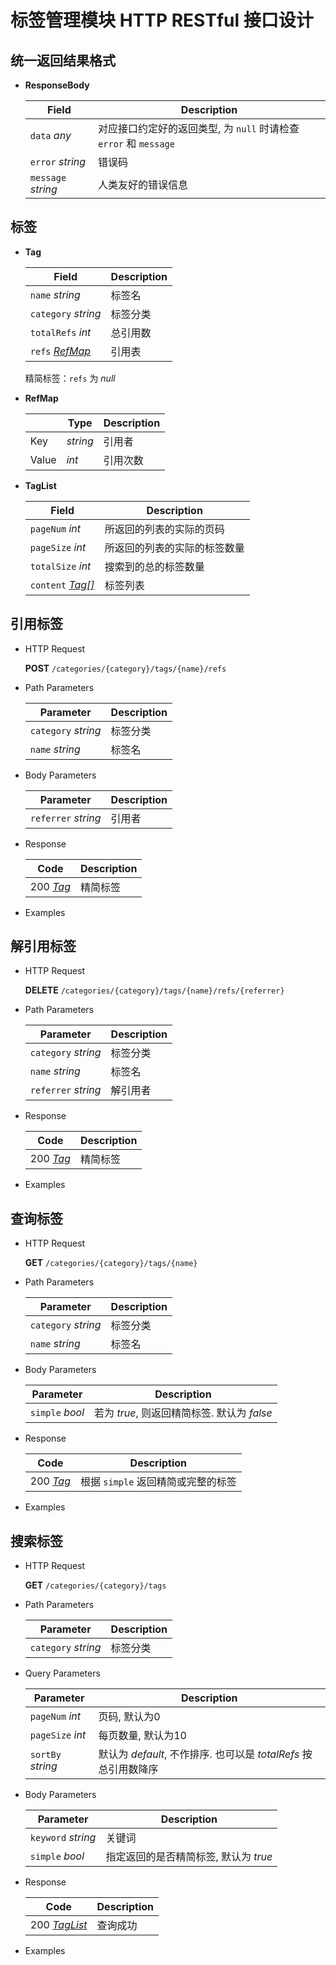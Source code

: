 # 标签管理模块 HTTP RESTful 接口设计

## 统一返回结果格式

- <a id='ResponseBody'></a>**ResponseBody**

   |Field|Description|
   |--|--|
   |`data` _any_|对应接口约定好的返回类型, 为 `null` 时请检查 `error` 和 `message`|
   |`error` _string_|错误码|
   |`message` _string_|人类友好的错误信息|

## 标签

- <a id='Tag'></a>**Tag**

   |Field|Description|
   |--|--|
   |`name` _string_|标签名|
   |`category` _string_|标签分类|
   |`totalRefs` _int_|总引用数|
   |`refs` [_RefMap_](#RefMap)|引用表|

   精简标签：`refs` 为 _null_

- <a id='RefMap'></a>**RefMap**

   ||Type|Description|
   |--|--|--|
   |Key|_string_|引用者|
   |Value|_int_|引用次数|

- <a id='TagList'></a>**TagList**

   |Field|Description|
   |--|--|
   |`pageNum` _int_|所返回的列表的实际的页码|
   |`pageSize` _int_|所返回的列表的实际的标签数量|
   |`totalSize` _int_|搜索到的总的标签数量|
   |`content` [_Tag[]_](#Tag)|标签列表|

## 引用标签

- HTTP Request

   **POST** `/categories/{category}/tags/{name}/refs`

- Path Parameters

   |Parameter|Description|
   |--|--|
   |`category` _string_|标签分类|
   |`name` _string_|标签名|

- Body Parameters

   |Parameter|Description|
   |--|--|
   |`referrer` _string_|引用者|

- Response

   |Code|Description|
   |--|--|
   |200 [_Tag_](#Tag)|精简标签|

- Examples

## 解引用标签

- HTTP Request

   **DELETE** `/categories/{category}/tags/{name}/refs/{referrer}`

- Path Parameters

   |Parameter|Description|
   |--|--|
   |`category` _string_|标签分类|
   |`name` _string_|标签名|
   |`referrer` _string_|解引用者|

- Response

   |Code|Description|
   |--|--|
   |200 [_Tag_](#Tag)|精简标签|

- Examples

## 查询标签

- HTTP Request

   **GET** `/categories/{category}/tags/{name}`

- Path Parameters

   |Parameter|Description|
   |--|--|
   |`category` _string_|标签分类|
   |`name` _string_|标签名|

- Body Parameters

   |Parameter|Description|
   |--|--|
   |`simple` _bool_|若为 _true_, 则返回精简标签. 默认为 _false_|

- Response

   |Code|Description|
   |--|--|
   |200 [_Tag_](#Tag)|根据 `simple` 返回精简或完整的标签|

- Examples

## 搜索标签

- HTTP Request

   **GET** `/categories/{category}/tags`

- Path Parameters

   |Parameter|Description|
   |--|--|
   |`category` _string_|标签分类|

- Query Parameters

   |Parameter|Description|
   |--|--|
   |`pageNum` _int_|页码, 默认为0|
   |`pageSize` _int_|每页数量, 默认为10|
   |`sortBy` _string_|默认为 _default_, 不作排序. 也可以是 _totalRefs_ 按总引用数降序|

- Body Parameters

   |Parameter|Description|
   |--|--|
   |`keyword` _string_|关键词|
   |`simple` _bool_|指定返回的是否精简标签, 默认为 _true_|

- Response

   |Code|Description|
   |--|--|
   |200 [_TagList_](#TagList)|查询成功|

- Examples
